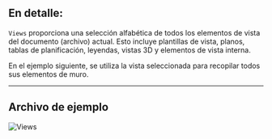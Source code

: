## En detalle:
`Views` proporciona una selección alfabética de todos los elementos de vista del documento (archivo) actual. Esto incluye plantillas de vista, planos, tablas de planificación, leyendas, vistas 3D y elementos de vista interna.

En el ejemplo siguiente, se utiliza la vista seleccionada para recopilar todos sus elementos de muro.
___
## Archivo de ejemplo

![Views](./DSRevitNodesUI.Views_img.jpg)
